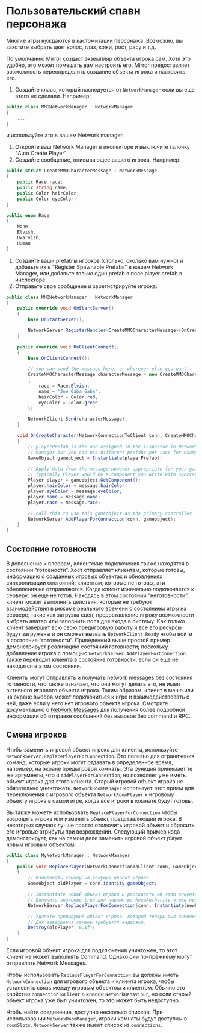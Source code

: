 # Пользовательский спавн персонажа

Многие игры нуждаются в кастомизации персонажа. Возможно, вы захотите выбрать цвет волос, глаз, кожи, рост, расу и т.д.

По умолчанию Mirror создаст экземпляр объекта игрока сам. Хотя это удобно, это может помешать вам настроить его. Mirror предоставляет возможность переопределить создание объекта игрока и настроить его.

1. Создайте класс, который наследуется от `NetworkManager` если вы еще этого не сделали. Например:

```csharp
public class MMONetworkManager : NetworkManager
{
    ...
}
```

и используйте это в вашем Network manager.

1. Откройте ваш Network Manager в инспекторе и выключите галочку "Auto Create Player".
2. Создайте сообщение, описывающее вашего игрока. Например:

```csharp
public struct CreateMMOCharacterMessage : NetworkMessage
{
    public Race race;
    public string name;
    public Color hairColor;
    public Color eyeColor;
}

public enum Race
{
    None,
    Elvish,
    Dwarvish,
    Human
}
```

1. Создайте ваши prefab'ы игроков (столько, сколько вам нужно) и добавьте их в "Register Spawnable Prefabs" в вашем Network Manager, или добавьте только один prefab в поле player prefab в инспекторе.
2. Отправьте свое сообщение и зарегистрируйте игрока:

```csharp
public class MMONetworkManager : NetworkManager
{
    public override void OnStartServer()
    {
        base.OnStartServer();

        NetworkServer.RegisterHandler<CreateMMOCharacterMessage>(OnCreateCharacter);
    }

    public override void OnClientConnect()
    {
        base.OnClientConnect();

        // you can send the message here, or wherever else you want
        CreateMMOCharacterMessage characterMessage = new CreateMMOCharacterMessage
        {
            race = Race.Elvish,
            name = "Joe Gaba Gaba",
            hairColor = Color.red,
            eyeColor = Color.green
        };

        NetworkClient.Send(characterMessage);
    }

    void OnCreateCharacter(NetworkConnectionToClient conn, CreateMMOCharacterMessage message)
    {
        // playerPrefab is the one assigned in the inspector in Network
        // Manager but you can use different prefabs per race for example
        GameObject gameobject = Instantiate(playerPrefab);

        // Apply data from the message however appropriate for your game
        // Typically Player would be a component you write with syncvars or properties
        Player player = gameobject.GetComponent();
        player.hairColor = message.hairColor;
        player.eyeColor = message.eyeColor;
        player.name = message.name;
        player.race = message.race;

        // call this to use this gameobject as the primary controller
        NetworkServer.AddPlayerForConnection(conn, gameobject);
    }
}
```

## Состояние готовности <a href="#ready-state" id="ready-state"></a>

В дополнение к плеерам, клиентские подключения также находятся в состоянии “готовности”. Хост отправляет клиентам, которые готовы, информацию о созданных игровых объектах и обновлениях синхронизации состояний; клиентам, которые не готовы, эти обновления не отправляются. Когда клиент изначально подключается к серверу, он еще не готов. Находясь в этом состоянии "неготовности", клиент может выполнять действия, которые не требуют взаимодействия в режиме реального времени с состоянием игры на сервере, такие как загрузка сцен, предоставление игроку возможности выбрать аватар или заполнить поля для входа в систему. Как только клиент завершит всю свою предигровую работу и все его ресурсы будут загружены и он сможет вызвать `NetworkClient.Ready` чтобы войти в состояние “готовности”. Приведенный выше простой пример демонстрирует реализацию состояний готовности; поскольку добавление игрока с помощью `NetworkServer.AddPlayerForConnection` также переводит клиента в состояние готовности, если он еще не находится в этом состоянии.

Клиенты могут отправлять и получать network messages без состояния готовности, что также означает, что они могут делать это, не имея активного игрового объекта игрока. Таким образом, клиент в меню или на экране выбора может подключиться к игре и взаимодействовать с ней, даже если у него нет игрового объекта игрока. Смотрите документацию о [Network Messages](../communications/network-messages.md) для получения более подробной информации об отправке сообщений без вызовов без command и RPC.

## Смена игроков <a href="#switching-players" id="switching-players"></a>

Чтобы заменить игровой объект игрока для клиента, используйте `NetworkServer.ReplacePlayerForConnection`. Это полезно для ограничения команд, которые игроки могут отдавать в определенное время, например, на экране предыгровой комнаты. Эта функция принимает те же аргументы, что и `AddPlayerForConnection`, но позволяет уже иметь объект игрока для этого клиента. Старый игровой объект игрока не обязательно уничтожать. `NetworkRoomManager` использует этот прием для переключения с игрового объекта `NetworkRoomPlayer` к игровому объекту игрока в самой игре, когда все игроки в комнате будут готовы.

Вы также можете использовать `ReplacePlayerForConnection` чтобы возродить игрока или изменить объект, представляющий игрока. В некоторых случаях лучше просто отключить игровой объект и сбросить его игровые атрибуты при возрождении. Следующий пример кода демонстрирует, как на самом деле заменить игровой объект player новым игровым объектом:

```csharp
public class MyNetworkManager : NetworkManager
{
    public void ReplacePlayer(NetworkConnectionToClient conn, GameObject newPrefab)
    {
        // Кэшировать ссылку на текущий объект игрока
        GameObject oldPlayer = conn.identity.gameObject;

        // Instantiate новый объект игрока и рассказать об этом клиентам
        // Включить значение true для параметра keepAuthority чтобы предотвратить смену владельца
        NetworkServer.ReplacePlayerForConnection(conn, Instantiate(newPrefab), true);

        // Удалите предыдущий объект игрока, который теперь был заменен
        // Для завершения замены требуется задержка.
        Destroy(oldPlayer, 0.1f);
    }
}
```

Если игровой объект игрока для подключения уничтожен, то этот клиент не может выполнять Command. Однако они по-прежнему могут отправлять Network Messages.

Чтобы использовать `ReplacePlayerForConnection` вы должны иметь `NetworkConnection`  для игрового объекта и клиента игрока, чтобы установить связь между игровым объектом и клиентом. Обычно это свойство `connectionToClient` в классе `NetworkBehaviour`, но если старый объект игрока уже был уничтожен, то это может быть недоступно.

Чтобы найти соединение, доступно несколько списков. При использовании `NetworkRoomManager`, игроки комнаты будут доступны в `roomSlots`. `NetworkServer` также имеет список из `connections`.
